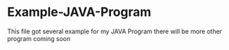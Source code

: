 # Example-JAVA-Program
This file got several example for my JAVA Program there will be more other program coming soon
